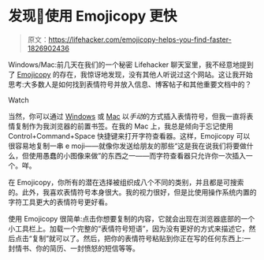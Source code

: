 # 发现💩使用 Emojicopy 更快

> 原文：<https://lifehacker.com/emojicopy-helps-you-find-faster-1826902436>

Windows/Mac:前几天在我们的一个秘密 Lifehacker 聊天室里，我不经意地提到了 [Emojicopy](https://www.emojicopy.com/) 的存在，我惊讶地发现，没有其他人听说过这个网站。这让我开始思考:大多数人是如何找到表情符号并放入信息、博客帖子和其他重要文档中的？

Watch

当然，你可以通过 [Windows](https://blogs.windows.com/windowsexperience/2018/02/05/windows-10-tip-get-started-emoji-keyboard-shortcut/) 或 [Mac](https://support.apple.com/en-us/HT201586) 以*手动*的方式插入表情符号，但我一直将表情复制作为我浏览器的前置书签。在我的 Mac 上，我总是倾向于忘记使用 Control+Command+Space 快捷键来打开字符查看器。这样，Emojicopy 可以很容易地复制一串 e moji——就像你发送给朋友的那些“这是我在说我们将要做什么，但使用愚蠢的小图像来做”的东西之一——而字符查看器只允许你一次插入一个。咩。

在 Emojicopy，你所有的潜在选择被组织成八个不同的类别，并且都是可搜索的。此外，我喜欢表情符号本身很大。我的视力很好，但是比使用操作系统内置的字符工具更大的表情符号更好看。

使用 Emojicopy 很简单:点击你想要复制的内容，它就会出现在浏览器底部的一个小工具栏上。加载一个完整的“表情符号短语”，因为没有更好的方式来描述它，然后点击“复制”就可以了。然后，把你的表情符号粘贴到你正在写的任何东西上:一封情书、你的简历、一封愤怒的短信等等。